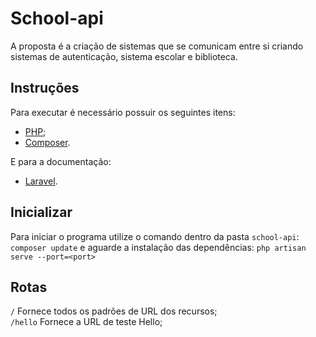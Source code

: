 # School-api


A proposta é a criação de sistemas que se comunicam entre si criando sistemas de autenticação, sistema escolar e biblioteca.

## Instruções

Para executar é necessário possuir os seguintes itens:

- [PHP](https://www.php.net);
- [Composer](https://getcomposer.org).

E para a documentação:

- [Laravel](https://laravel.com/docs/10.x).

## Inicializar
Para iniciar o programa utilize o comando dentro da pasta `school-api`: `composer update` e aguarde a instalação das dependências: `php artisan serve --port=<port>`

## Rotas

`/` Fornece todos os padrões de URL dos recursos;<br/>
`/hello` Fornece a URL de teste Hello;
